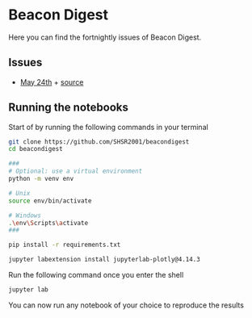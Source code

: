 # Beacon Digest

Here you can find the fortnightly issues of Beacon Digest.

## Issues

- [May 24th](https://shsr2001.github.io/beacondigest/blob/main/notebooks/2021/05/24/digest.html) + [source](blob/main/notebooks/2021/05/24/digest.ipynb)

## Running the notebooks

Start of by running the following commands in your terminal

```bash
git clone https://github.com/SHSR2001/beacondigest
cd beacondigest

###
# Optional: use a virtual environment
python -m venv env

# Unix
source env/bin/activate

# Windows
.\env\Scripts\activate
###

pip install -r requirements.txt

jupyter labextension install jupyterlab-plotly@4.14.3
```

Run the following command once you enter the shell

```bash
jupyter lab
```
You can now run any notebook of your choice to reproduce the results
